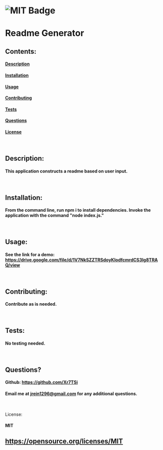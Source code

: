 
  # ![MIT Badge](https://img.shields.io/badge/License-MIT-yellow.svg)

  # Readme Generator

  ## Contents:
  #### [Description](#description:)
  #### [Installation](#installation:)
  #### [Usage](#usage;)
  #### [Contributing](#contributing:)
  #### [Tests](#tests:)
  #### [Questions](#questions:)
  #### [License](#license:)
  &nbsp;
  
  ## Description: 

  #### This application constructs a readme based on user input.
  &nbsp;

  ## Installation: 

  #### From the command line, run npm i to install dependencies. Invoke the application with the command "node index.js."
  &nbsp;

  ## Usage: 

  #### See the link for a demo: https://drive.google.com/file/d/1V7NkSZZTRSdoyKIodfcmrdCS3lg8TRAQ/view
  &nbsp;

  ## Contributing: 

  #### Contribute as is needed.
  &nbsp;

  ## Tests: 

  #### No testing needed.
  &nbsp;
  
  ## Questions?

  #### Github: https://github.com/Xr7TSi
  #### Email me at jrein1296@gmail.com for any additional questions.
  &nbsp;

  License:
  #### MIT
  ## https://opensource.org/licenses/MIT
